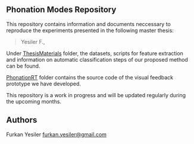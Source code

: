 ## Phonation Modes Repository

This repository contains information and documents neccessary to reproduce the experiments presented in the following master thesis:

> Yesiler F., 

Under [ThesisMaterials](https://github.com/furkanyesiler/PhonationModes-MasterThesis/tree/master/ThesisMaterials) folder, the datasets, scripts for feature extraction and information on automatic classification steps of our proposed method can be found.

[PhonationRT](https://github.com/furkanyesiler/PhonationModes-MasterThesis/tree/master/PhonationRT) folder contains the source code of the visual feedback prototype we have developed.

This repository is a work in progress and will be updated regularly during the upcoming months.

## Authors

Furkan Yesiler furkan.yesiler@gmail.com
